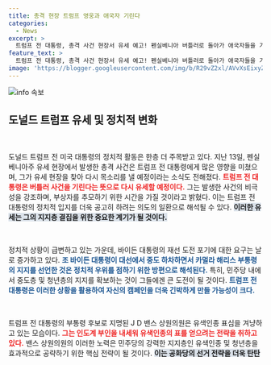 ```yaml
---
title: 총격 현장 트럼프 영웅과 애국자 기린다
categories:
  - News
excerpt: >
  트럼프 전 대통령, 총격 사건 현장서 유세 예고! 펜실베니아 버틀러로 돌아가 애국자들을 기린다. 바이든 대선 중도 하차 후 해리스 지지 선언, 정국 변화 주목!
feature_text: >
  트럼프 전 대통령, 총격 사건 현장서 유세 예고! 펜실베니아 버틀러로 돌아가 애국자들을 기린다. 바이든 대선 중도 하차 후 해리스 지지 선언, 정국 변화 주목!
image: 'https://blogger.googleusercontent.com/img/b/R29vZ2xl/AVvXsEixyZcFfHzMRdzZMjFBmAUKJYCLCGyLL1o632UiGVXcaFdKo_bkvkuCioo0uUKlGfBVcT3P84aROyZIXSBEx3Aw5nCQ3pTgDom1WDC4m8eifvWiAmWEEVb4x6G_l8C0QH225ldMjyaFvpxGEBGNO37VmDTDMHGhJPq73UglMfDca1-0aw/s1600/blogspot.png'
---
```


<p><img src="https://blogger.googleusercontent.com/img/b/R29vZ2xl/AVvXsEixyZcFfHzMRdzZMjFBmAUKJYCLCGyLL1o632UiGVXcaFdKo_bkvkuCioo0uUKlGfBVcT3P84aROyZIXSBEx3Aw5nCQ3pTgDom1WDC4m8eifvWiAmWEEVb4x6G_l8C0QH225ldMjyaFvpxGEBGNO37VmDTDMHGhJPq73UglMfDca1-0aw/s1600/blogspot.png" alt="info 속보" /></p>

<h2 data-ke-size="size26">도널드 트럼프 유세 및 정치적 변화</h2>

<p data-ke-size="size16">&nbsp;</p>

<p>도널드 트럼프 전 미국 대통령의 정치적 활동은 한층 더 주목받고 있다. 지난 13일, 펜실베니아주 유세 현장에서 발생한 총격 사건은 트럼프 전 대통령에게 많은 영향을 미쳤으며, 그가 유세 현장을 찾아 다시 목소리를 낼 예정이라는 소식도 전해졌다. <b><span style="color: #ee2323;">트럼프 전 대통령은 버틀러 사건을 기린다는 뜻으로 다시 유세할 예정이다.</span></b> 그는 발생한 사건의 비극성을 강조하며, 부상자를 추모하기 위한 시간을 가질 것이라고 밝혔다. 이는 트럼프 전 대통령의 정치적 입지를 더욱 공고히 하려는 의도의 일환으로 해석될 수 있다. <b><span style="background-color: #21538527;">이러한 유세는 그의 지지층 결집을 위한 중요한 계기가 될 것이다.</span></b> </p>

<p data-ke-size="size16">&nbsp;</p>

<p>정치적 상황이 급변하고 있는 가운데, 바이든 대통령의 재선 도전 포기에 대한 요구는 날로 증가하고 있다. <b><span style="color: #1a5490;">조 바이든 대통령이 대선에서 중도 하차하면서 카멀라 해리스 부통령의 지지를 선언한 것은 정치적 우위를 점하기 위한 방편으로 해석된다.</span></b> 특히, 민주당 내에서 중도층 및 청년층의 지지를 확보하는 것이 그들에겐 큰 도전이 될 것이다. <b><span style="color: #1a5490;">트럼프 전 대통령은 이러한 상황을 활용하여 자신의 캠페인을 더욱 긴박하게 만들 가능성이 크다.</span></b></p>

<p data-ke-size="size16">&nbsp;</p>

<p>트럼프 전 대통령의 부통령 후보로 지명된 J D 밴스 상원의원은 유색인종 표심을 겨냥하고 있는 모습이다. <b><span style="color: #ee2323;">그는 인도계 부인을 내세워 유색인종의 표를 얻으려는 전략을 취하고 있다.</span></b> 밴스 상원의원의 이러한 노력은 민주당의 강력한 지지층인 유색인종 및 청년층을 효과적으로 공략하기 위한 핵심 전략이 될 것이다. <b><span style="background-color: #21538527;">이는 공화당의 선거 전략을 더욱 탄탄하게 만드는 기반이 될 것으로 보인다.</span></b></p>

<p data-ke-size="size16">&nbsp;</p>

<p>현재 여론조사에 따르면, 양자 대결을 가정할 경우, 트럼프 전 대통령은 해리스 부통령보다 지지율이 오차범위 내에서 앞서고 있는 것으로 나타났다. <b><span style="color: #1a5490;">특히, 여론조사 결과는 트럼프 전 대통령의 정치적 재기를 보여주는 중요한 지표로 작용한다.</span></b> 그러나 다자대결에서는 해리스 부통령이 1%포인트 앞서는 경우도 있어, 양측의 치열한 경쟁이 예고된다. <b><span style="color: #ee2323;">이 상황은 향후 선거 활동에 큰 영향을 미칠 것으로 전망된다.</span></b></p>

<p data-ke-size="size16">&nbsp;</p>

<p>최종적으로, 현재 미국 정치에서는 트럼프 전 대통령의 메시지와 그의 유세가 중요한 화두로 떠오르고 있다. <b><span style="background-color: #21538527;">그의 유세가 피어오르는 가운데, 민주당은 과연 이러한 변화를 어떻게 받아들일 것인지가 주목받고 있다.</span></b> 계속해서 진행될 유세와 정치적 활동들은 앞으로의 선거 판세에 큰 영향을 미칠 것이다. <b><span style="background-color: #21538527;">결국, 이러한 발언과 유세는 트럼프 전 대통령의 정치적 부활과 향후 정치적 구도의 변화에 중대한 영향을 줄 수 있다.</span></b></p>

<p data-ke-size="size16">&nbsp;</p>

<table style="border-collapse: collapse; width: 100%;">
    <tr>
        <td style="text-align: center; height: 17px;"><b>트럼프 전 대통령의 유세 일정</b></td>
    </tr>
    <tr>
        <td style="text-align: center; height: 17px;"><b>유세가 진행되는 장소</b></td>
    </tr>
    <tr>
        <td style="text-align: center; height: 17px;"><b>특별한 애국자 추모 일정</b></td>
    </tr>
</table>

<hr style="height: 2px; background-color: #d1d1d1; border: none;">

<p data-ke-size="size16">&nbsp;</p>

<p>이러한 요소들은 앞으로의 선거전에 큰 영향을 미칠 것이다. 트럼프 전 대통령의 강력한 메시지와 활동이 계속해서 선보여질 경우, 특히 그의 지지자들이 더욱 결집할 가능성이 크다. <b><span style="background-color: #21538527;">향후 선거에서의 트럼프 전 대통령의 입지는 더욱 강력해질 것으로 예측된다.</span></b> 민주당이 이러한 상황에 어떻게 대응할지, 그리고 선거 결과에 어떠한 예측을 할 수 있을지는 앞으로의 정치적 흐름에 따라 달라질 것이다.</p>
유용한 생활 정보가 필요하시다면, <a href="https://qoogle.tistory.com" rel="dofollow">qoogle.tistory.com</a>


